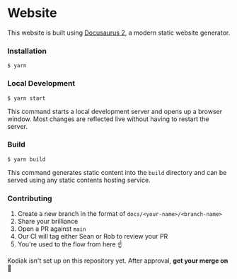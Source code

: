 # Website

This website is built using [Docusaurus 2](https://docusaurus.io/), a modern static website generator.

### Installation

```
$ yarn
```

### Local Development

```
$ yarn start
```

This command starts a local development server and opens up a browser window. Most changes are reflected live without
having to restart the server.

### Build

```
$ yarn build 
```

This command generates static content into the `build` directory and can be served using any static contents hosting
service.

### Contributing

1. Create a new branch in the format of `docs/<your-name>/<branch-name>`
2. Share your brilliance
3. Open a PR against `main`
4. Our CI will tag either Sean or Rob to review your PR
5. You're used to the flow from here ☝️


Kodiak isn't set up on this repository yet. After approval, **get your merge on** 🎉
